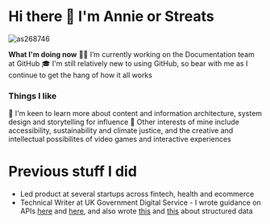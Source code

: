 # Hi there 👋 I'm Annie or Streats

![as268746](https://github.com/streats/streats/assets/12902836/f7c2d4cb-b424-4e03-9a8b-efdeed74867a)

**What I'm doing now**
👩‍💻 I’m currently working on the Documentation team at GitHub 
🎓 I'm still relatively new to using GitHub, so bear with me as I continue to get the hang of how it all works

### Things I like
🌱 I'm keen to learn more about content and information architecture, system design and storytelling for influence
🤔 Other interests of mine include accessibility, sustainability and climate justice, and the creative and intellectual possibilites of video games and interactive experiences

# Previous stuff I did
* Led product at several startups across fintech, health and ecommerce
* Technical Writer at UK Government Digital Service - I wrote guidance on APIs [here](https://www.gov.uk/guidance/defining-an-api-management-strategy) and [here](https://www.gov.uk/guidance/using-graphql-for-your-api), and also wrote [this](https://www.gov.uk/guidance/creating-and-sharing-spreadsheets) and [this](https://www.gov.uk/guidance/using-csv-file-format) about structured data

